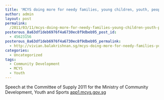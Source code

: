 ```yaml
---
title: 'MCYS doing more for needy families, young children, youth, people with disability and upgrading the social service sector  &#8211; Speech at the Committee of Supply 2011'
author: admin
layout: post
permalink:
  /2011/03/11/mcys-doing-more-for-needy-families-young-children-youth-people-with-disability-and-upgrading-the-social-service-sector-speech-at-the-committee-of-supply-2011/
posterous_8a63df1deb6976f4a6730ec8f9dbeb95_post_id:
  - 45623156
posterous_8a63df1deb6976f4a6730ec8f9dbeb95_permalink:
  - http://vivian.balakrishnan.sg/mcys-doing-more-for-needy-families-young-chil
categories:
  - Uncategorized
tags:
  - Community Development
  - MCYS
  - Youth
---
```

<p>Speech at the Committee of Supply 2011 for the Ministry of Community Development, Youth and Sports <a href="http://app1.mcys.gov.sg/PressRoom/COS2011VivianBalakrishnanOpening.aspx">app1.mcys.gov.sg</a></p>
